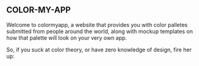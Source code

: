 ## COLOR-MY-APP

Welcome to colormyapp, a website that provides you with color palletes submitted from people around the world, along with mockup templates on how that palette will look on your very own app. 

So, if you suck at color theory, or have zero knowledge of design, fire her up: 